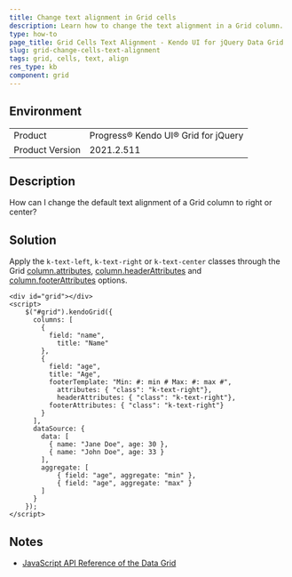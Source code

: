 ```yaml
---
title: Change text alignment in Grid cells
description: Learn how to change the text alignment in a Grid column.
type: how-to
page_title: Grid Cells Text Alignment - Kendo UI for jQuery Data Grid
slug: grid-change-cells-text-alignment
tags: grid, cells, text, align
res_type: kb
component: grid
---
```


## Environment

<table>
 <tr>
  <td>Product</td>
  <td>Progress® Kendo UI® Grid for jQuery</td> 
 </tr>
 <tr>
  <td>Product Version</td>
  <td>2021.2.511</td>
 </tr>
</table>

## Description

How can I change the default text alignment of a Grid column to right or center?

## Solution

Apply the `k-text-left`, `k-text-right` or `k-text-center` classes through the Grid [column.attributes](https://docs.telerik.com/kendo-ui/api/javascript/ui/grid/configuration/columns.attributes), [column.headerAttributes](https://docs.telerik.com/kendo-ui/api/javascript/ui/grid/configuration/columns.headerattributes) and [column.footerAttributes](https://docs.telerik.com/kendo-ui/api/javascript/ui/grid/configuration/columns.footerattributes) options.

```dojo
<div id="grid"></div>
<script>
    $("#grid").kendoGrid({
      columns: [
        {
          field: "name",
        	title: "Name"
        },
        {
          field: "age",
          title: "Age",
          footerTemplate: "Min: #: min # Max: #: max #",
         	attributes: { "class": "k-text-right"},
         	headerAttributes: { "class": "k-text-right"},
          footerAttributes: { "class": "k-text-right"}
        }
      ],
      dataSource: {
        data: [
          { name: "Jane Doe", age: 30 },
          { name: "John Doe", age: 33 }
        ],
        aggregate: [
            { field: "age", aggregate: "min" },
            { field: "age", aggregate: "max" }
        ]
      }
    });
</script>
```

## Notes

* [JavaScript API Reference of the Data Grid](/api/javascript/ui/grid)
